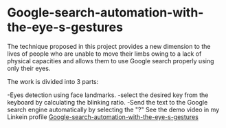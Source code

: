 # Google-search-automation-with-the-eye-s-gestures

The technique proposed in this project provides a new dimension to the lives of people who are unable to move their limbs owing to a lack of physical capacities and allows them to use Google search properly using only their eyes.

The work is divided into 3 parts:

-Eyes detection using face landmarks.
-select the desired key from the keyboard by calculating the blinking ratio.
-Send the text to the Google search engine automatically by selecting the "?"
See the demo video in my Linkein profile
[
Google-search-automation-with-the-eye-s-gestures
](https://www.linkedin.com/feed/update/urn:li:activity:6964240099236585472/)
